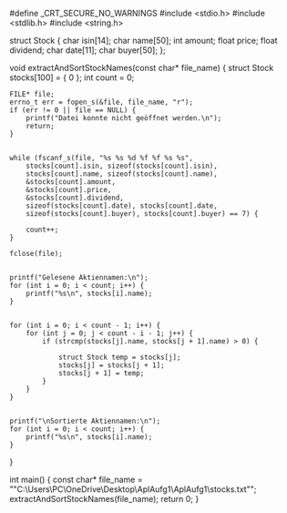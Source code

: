#define _CRT_SECURE_NO_WARNINGS 
#include <stdio.h>
#include <stdlib.h>
#include <string.h>

struct Stock {
    char isin[14];
    char name[50];
    int amount;
    float price;
    float dividend;
    char date[11];
    char buyer[50];
};


void extractAndSortStockNames(const char* file_name) {
    struct Stock stocks[100] = { 0 }; 
    int count = 0;

    FILE* file;
    errno_t err = fopen_s(&file, file_name, "r");
    if (err != 0 || file == NULL) {
        printf("Datei konnte nicht geöffnet werden.\n");
        return;
    }

   
    while (fscanf_s(file, "%s %s %d %f %f %s %s",
        stocks[count].isin, sizeof(stocks[count].isin),
        stocks[count].name, sizeof(stocks[count].name),
        &stocks[count].amount,
        &stocks[count].price,
        &stocks[count].dividend,
        sizeof(stocks[count].date), stocks[count].date,
        sizeof(stocks[count].buyer), stocks[count].buyer) == 7) {

        count++;
    }

    fclose(file);

    
    printf("Gelesene Aktiennamen:\n");
    for (int i = 0; i < count; i++) {
        printf("%s\n", stocks[i].name);
    }

   
    for (int i = 0; i < count - 1; i++) {
        for (int j = 0; j < count - i - 1; j++) {
            if (strcmp(stocks[j].name, stocks[j + 1].name) > 0) {
               
                struct Stock temp = stocks[j];
                stocks[j] = stocks[j + 1];
                stocks[j + 1] = temp;
            }
        }
    }

  
    printf("\nSortierte Aktiennamen:\n");
    for (int i = 0; i < count; i++) {
        printf("%s\n", stocks[i].name);
    }
}

int main() {
    const char* file_name = ""C:\Users\PC\OneDrive\Desktop\AplAufg1\AplAufg1\stocks.txt""; 
    extractAndSortStockNames(file_name);
    return 0;
}
